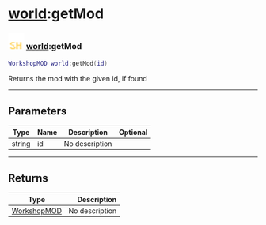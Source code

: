 # [world](../world/README.md):getMod

### <img src="../../.gitbook/assets/shared.png" width="32" height="32" /> [world](../world/README.md):getMod

```lua
WorkshopMOD world:getMod(id)
```

Returns the mod with the given id, if found<br>

-----------------
## Parameters

| Type   | Name | Description | Optional |
| ------ | ---- | ----------- | -------: |
| string | id | No description |   |

-----------------
## Returns

| Type   | Description |
| ------ | ----------: |
| [WorkshopMOD](../workshopmod/README.md) | No description |
